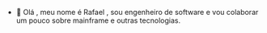 - 👋 Olá , meu nome é Rafael , sou engenheiro de software e vou colaborar um pouco sobre mainframe e outras tecnologias.

<!---
rafaelmeireles-ti/rafaelmeireles-ti is a ✨ special ✨ repository because its `README.md` (this file) appears on your GitHub profile.
You can click the Preview link to take a look at your changes.
--->
